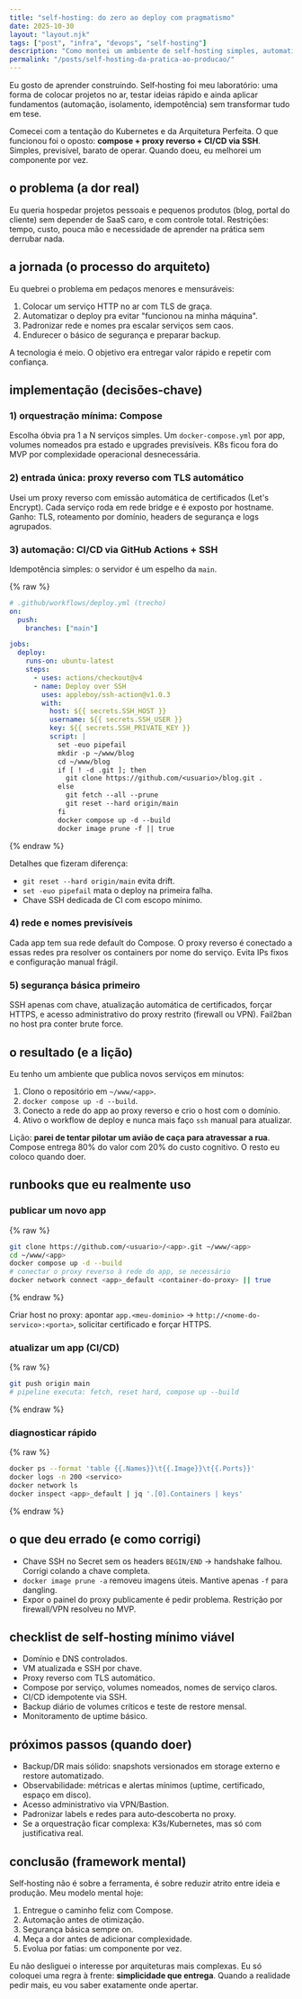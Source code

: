 ```yaml
---
title: "self‑hosting: do zero ao deploy com pragmatismo"
date: 2025-10-30
layout: "layout.njk"
tags: ["post", "infra", "devops", "self-hosting"]
description: "Como montei um ambiente de self‑hosting simples, automatizado e confiável o suficiente para produção usando Docker Compose, proxy reverso e CI/CD."
permalink: "/posts/self-hosting-da-pratica-ao-producao/"
---
```


Eu gosto de aprender construindo. Self‑hosting foi meu laboratório: uma forma de colocar projetos no ar, testar ideias rápido e ainda aplicar fundamentos (automação, isolamento, idempotência) sem transformar tudo em tese.

Comecei com a tentação do Kubernetes e da Arquitetura Perfeita. O que funcionou foi o oposto: **compose + proxy reverso + CI/CD via SSH**. Simples, previsível, barato de operar. Quando doeu, eu melhorei um componente por vez.

## o problema (a dor real)

Eu queria hospedar projetos pessoais e pequenos produtos (blog, portal do cliente) sem depender de SaaS caro, e com controle total. Restrições: tempo, custo, pouca mão e necessidade de aprender na prática sem derrubar nada.

## a jornada (o processo do arquiteto)

Eu quebrei o problema em pedaços menores e mensuráveis:

1. Colocar um serviço HTTP no ar com TLS de graça.
2. Automatizar o deploy pra evitar "funcionou na minha máquina". 
3. Padronizar rede e nomes pra escalar serviços sem caos.
4. Endurecer o básico de segurança e preparar backup.

A tecnologia é meio. O objetivo era entregar valor rápido e repetir com confiança.

## implementação (decisões‑chave)

### 1) orquestração mínima: Compose

Escolha óbvia pra 1 a N serviços simples. Um `docker-compose.yml` por app, volumes nomeados pra estado e upgrades previsíveis. K8s ficou fora do MVP por complexidade operacional desnecessária.

### 2) entrada única: proxy reverso com TLS automático

Usei um proxy reverso com emissão automática de certificados (Let's Encrypt). Cada serviço roda em rede bridge e é exposto por hostname. Ganho: TLS, roteamento por domínio, headers de segurança e logs agrupados.

### 3) automação: CI/CD via GitHub Actions + SSH

Idempotência simples: o servidor é um espelho da `main`.

{% raw %}
```yaml
# .github/workflows/deploy.yml (trecho)
on:
  push:
    branches: ["main"]

jobs:
  deploy:
    runs-on: ubuntu-latest
    steps:
      - uses: actions/checkout@v4
      - name: Deploy over SSH
        uses: appleboy/ssh-action@v1.0.3
        with:
          host: ${{ secrets.SSH_HOST }}
          username: ${{ secrets.SSH_USER }}
          key: ${{ secrets.SSH_PRIVATE_KEY }}
          script: |
            set -euo pipefail
            mkdir -p ~/www/blog
            cd ~/www/blog
            if [ ! -d .git ]; then
              git clone https://github.com/<usuario>/blog.git .
            else
              git fetch --all --prune
              git reset --hard origin/main
            fi
            docker compose up -d --build
            docker image prune -f || true
```
{% endraw %}

Detalhes que fizeram diferença:

- `git reset --hard origin/main` evita drift.
- `set -euo pipefail` mata o deploy na primeira falha.
- Chave SSH dedicada de CI com escopo mínimo.

### 4) rede e nomes previsíveis

Cada app tem sua rede default do Compose. O proxy reverso é conectado a essas redes pra resolver os containers por nome do serviço. Evita IPs fixos e configuração manual frágil.

### 5) segurança básica primeiro

SSH apenas com chave, atualização automática de certificados, forçar HTTPS, e acesso administrativo do proxy restrito (firewall ou VPN). Fail2ban no host pra conter brute force.

## o resultado (e a lição)

Eu tenho um ambiente que publica novos serviços em minutos:

1. Clono o repositório em `~/www/<app>`.
2. `docker compose up -d --build`.
3. Conecto a rede do app ao proxy reverso e crio o host com o domínio.
4. Ativo o workflow de deploy e nunca mais faço `ssh` manual para atualizar.

Lição: **parei de tentar pilotar um avião de caça para atravessar a rua**. Compose entrega 80% do valor com 20% do custo cognitivo. O resto eu coloco quando doer.

## runbooks que eu realmente uso

### publicar um novo app

{% raw %}
```bash
git clone https://github.com/<usuario>/<app>.git ~/www/<app>
cd ~/www/<app>
docker compose up -d --build
# conectar o proxy reverso à rede do app, se necessário
docker network connect <app>_default <container-do-proxy> || true
```
{% endraw %}

Criar host no proxy: apontar `app.<meu-dominio>` → `http://<nome-do-servico>:<porta>`, solicitar certificado e forçar HTTPS.

### atualizar um app (CI/CD)

{% raw %}
```bash
git push origin main
# pipeline executa: fetch, reset hard, compose up --build
```
{% endraw %}

### diagnosticar rápido

{% raw %}
```bash
docker ps --format 'table {{.Names}}\t{{.Image}}\t{{.Ports}}'
docker logs -n 200 <servico>
docker network ls
docker inspect <app>_default | jq '.[0].Containers | keys'
```
{% endraw %}

## o que deu errado (e como corrigi)

- Chave SSH no Secret sem os headers `BEGIN/END` → handshake falhou. Corrigi colando a chave completa.
- `docker image prune -a` removeu imagens úteis. Mantive apenas `-f` para dangling.
- Expor o painel do proxy publicamente é pedir problema. Restrição por firewall/VPN resolveu no MVP.

## checklist de self‑hosting mínimo viável

- Domínio e DNS controlados.
- VM atualizada e SSH por chave.
- Proxy reverso com TLS automático.
- Compose por serviço, volumes nomeados, nomes de serviço claros.
- CI/CD idempotente via SSH.
- Backup diário de volumes críticos e teste de restore mensal.
- Monitoramento de uptime básico.

## próximos passos (quando doer)

- Backup/DR mais sólido: snapshots versionados em storage externo e restore automatizado.
- Observabilidade: métricas e alertas mínimos (uptime, certificado, espaço em disco).
- Acesso administrativo via VPN/Bastion.
- Padronizar labels e redes para auto‑descoberta no proxy.
- Se a orquestração ficar complexa: K3s/Kubernetes, mas só com justificativa real.

## conclusão (framework mental)

Self‑hosting não é sobre a ferramenta, é sobre reduzir atrito entre ideia e produção. Meu modelo mental hoje:

1. Entregue o caminho feliz com Compose.
2. Automação antes de otimização.
3. Segurança básica sempre on.
4. Meça a dor antes de adicionar complexidade.
5. Evolua por fatias: um componente por vez.

Eu não desliguei o interesse por arquiteturas mais complexas. Eu só coloquei uma regra à frente: **simplicidade que entrega**. Quando a realidade pedir mais, eu vou saber exatamente onde apertar.


